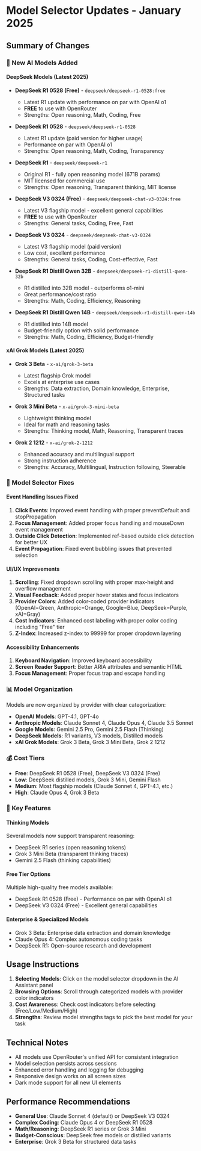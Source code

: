 # Model Selector Updates - January 2025

## Summary of Changes

### 🚀 New AI Models Added

#### DeepSeek Models (Latest 2025)
- **DeepSeek R1 0528 (Free)** - `deepseek/deepseek-r1-0528:free`
  - Latest R1 update with performance on par with OpenAI o1
  - **FREE** to use with OpenRouter
  - Strengths: Open reasoning, Math, Coding, Free

- **DeepSeek R1 0528** - `deepseek/deepseek-r1-0528`
  - Latest R1 update (paid version for higher usage)
  - Performance on par with OpenAI o1
  - Strengths: Open reasoning, Math, Coding, Transparency

- **DeepSeek R1** - `deepseek/deepseek-r1`
  - Original R1 - fully open reasoning model (671B params)
  - MIT licensed for commercial use
  - Strengths: Open reasoning, Transparent thinking, MIT license

- **DeepSeek V3 0324 (Free)** - `deepseek/deepseek-chat-v3-0324:free`
  - Latest V3 flagship model - excellent general capabilities
  - **FREE** to use with OpenRouter
  - Strengths: General tasks, Coding, Free, Fast

- **DeepSeek V3 0324** - `deepseek/deepseek-chat-v3-0324`
  - Latest V3 flagship model (paid version)
  - Low cost, excellent performance
  - Strengths: General tasks, Coding, Cost-effective, Fast

- **DeepSeek R1 Distill Qwen 32B** - `deepseek/deepseek-r1-distill-qwen-32b`
  - R1 distilled into 32B model - outperforms o1-mini
  - Great performance/cost ratio
  - Strengths: Math, Coding, Efficiency, Reasoning

- **DeepSeek R1 Distill Qwen 14B** - `deepseek/deepseek-r1-distill-qwen-14b`
  - R1 distilled into 14B model
  - Budget-friendly option with solid performance
  - Strengths: Math, Coding, Efficiency, Budget-friendly

#### xAI Grok Models (Latest 2025)
- **Grok 3 Beta** - `x-ai/grok-3-beta`
  - Latest flagship Grok model
  - Excels at enterprise use cases
  - Strengths: Data extraction, Domain knowledge, Enterprise, Structured tasks

- **Grok 3 Mini Beta** - `x-ai/grok-3-mini-beta`
  - Lightweight thinking model
  - Ideal for math and reasoning tasks
  - Strengths: Thinking model, Math, Reasoning, Transparent traces

- **Grok 2 1212** - `x-ai/grok-2-1212`
  - Enhanced accuracy and multilingual support
  - Strong instruction adherence
  - Strengths: Accuracy, Multilingual, Instruction following, Steerable

### 🔧 Model Selector Fixes

#### Event Handling Issues Fixed
1. **Click Events**: Improved event handling with proper preventDefault and stopPropagation
2. **Focus Management**: Added proper focus handling and mouseDown event management
3. **Outside Click Detection**: Implemented ref-based outside click detection for better UX
4. **Event Propagation**: Fixed event bubbling issues that prevented selection

#### UI/UX Improvements
1. **Scrolling**: Fixed dropdown scrolling with proper max-height and overflow management
2. **Visual Feedback**: Added proper hover states and focus indicators
3. **Provider Colors**: Added color-coded provider indicators (OpenAI=Green, Anthropic=Orange, Google=Blue, DeepSeek=Purple, xAI=Gray)
4. **Cost Indicators**: Enhanced cost labeling with proper color coding including "Free" tier
5. **Z-Index**: Increased z-index to 99999 for proper dropdown layering

#### Accessibility Enhancements
1. **Keyboard Navigation**: Improved keyboard accessibility
2. **Screen Reader Support**: Better ARIA attributes and semantic HTML
3. **Focus Management**: Proper focus trap and escape handling

### 📊 Model Organization

Models are now organized by provider with clear categorization:
- **OpenAI Models**: GPT-4.1, GPT-4o
- **Anthropic Models**: Claude Sonnet 4, Claude Opus 4, Claude 3.5 Sonnet
- **Google Models**: Gemini 2.5 Pro, Gemini 2.5 Flash (Thinking)
- **DeepSeek Models**: R1 variants, V3 models, Distilled models
- **xAI Grok Models**: Grok 3 Beta, Grok 3 Mini Beta, Grok 2 1212

### 💰 Cost Tiers
- **Free**: DeepSeek R1 0528 (Free), DeepSeek V3 0324 (Free)
- **Low**: DeepSeek distilled models, Grok 3 Mini, Gemini Flash
- **Medium**: Most flagship models (Claude Sonnet 4, GPT-4.1, etc.)
- **High**: Claude Opus 4, Grok 3 Beta

### 🎯 Key Features

#### Thinking Models
Several models now support transparent reasoning:
- DeepSeek R1 series (open reasoning tokens)
- Grok 3 Mini Beta (transparent thinking traces)
- Gemini 2.5 Flash (thinking capabilities)

#### Free Tier Options
Multiple high-quality free models available:
- DeepSeek R1 0528 (Free) - Performance on par with OpenAI o1
- DeepSeek V3 0324 (Free) - Excellent general capabilities

#### Enterprise & Specialized Models
- Grok 3 Beta: Enterprise data extraction and domain knowledge
- Claude Opus 4: Complex autonomous coding tasks
- DeepSeek R1: Open-source research and development

## Usage Instructions

1. **Selecting Models**: Click on the model selector dropdown in the AI Assistant panel
2. **Browsing Options**: Scroll through categorized models with provider color indicators
3. **Cost Awareness**: Check cost indicators before selecting (Free/Low/Medium/High)
4. **Strengths**: Review model strengths tags to pick the best model for your task

## Technical Notes

- All models use OpenRouter's unified API for consistent integration
- Model selection persists across sessions
- Enhanced error handling and logging for debugging
- Responsive design works on all screen sizes
- Dark mode support for all new UI elements

## Performance Recommendations

- **General Use**: Claude Sonnet 4 (default) or DeepSeek V3 0324
- **Complex Coding**: Claude Opus 4 or DeepSeek R1 0528
- **Math/Reasoning**: DeepSeek R1 series or Grok 3 Mini
- **Budget-Conscious**: DeepSeek free models or distilled variants
- **Enterprise**: Grok 3 Beta for structured data tasks 
